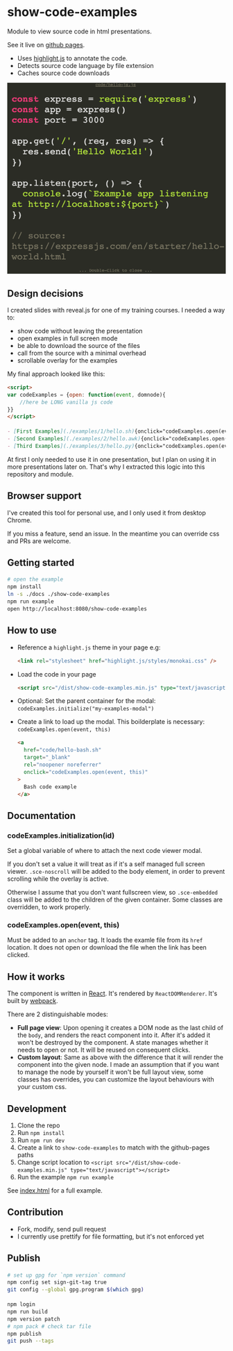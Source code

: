 # show-code-examples

Module to view source code in html presentations.

See it live on [github pages](https://budavariam.github.io/show-code-examples).

- Uses [highlight.js](https://www.npmjs.com/package/highlight.js) to annotate the code.
- Detects source code language by file extension
- Caches source code downloads

![Monokai theme with example js code](./docs/images/example.png)

## Design decisions

I created slides with reveal.js for one of my training courses.
I needed a way to:

- show code without leaving the presentation
- open examples in full screen mode
- be able to download the source of the files
- call from the source with a minimal overhead
- scrollable overlay for the examples

My final approach looked like this:

```md
<script>
var codeExamples = {open: function(event, domnode){
    //here be LONG vanilla js code
}}
</script>

- [First Examples](./examples/1/hello.sh){onclick="codeExamples.open(event, this)"} {.examples}
- [Second Examples](./examples/2/hello.awk){onclick="codeExamples.open(event, this)"} {.examples}
- [Third Examples](./examples/3/hello.py){onclick="codeExamples.open(event, this)"} {.examples}
```

At first I only needed to use it in one presentation, but I plan on using it in more presentations later on.
That's why I extracted this logic into this repository and module.

## Browser support

I've created this tool for personal use, and I only used it from desktop Chrome.

If you miss a feature, send an issue. In the meantime you can override css and PRs are welcome.

## Getting started

```bash
# open the example
npm install
ln -s ./docs ./show-code-examples
npm run example
open http://localhost:8080/show-code-examples
```

## How to use

- Reference a `highlight.js` theme in your page e.g:

  ```html
  <link rel="stylesheet" href="highlight.js/styles/monokai.css" />
  ```

- Load the code in your page

  ```html
  <script src="/dist/show-code-examples.min.js" type="text/javascript"></script>
  ```

- Optional: Set the parent container for the modal: `codeExamples.initialize("my-examples-modal")`
- Create a link to load up the modal. This boilderplate is necessary: `codeExamples.open(event, this)`

  ```html
  <a
    href="code/hello-bash.sh"
    target="_blank"
    rel="noopener noreferrer"
    onclick="codeExamples.open(event, this)"
  >
    Bash code example
  </a>
  ```

## Documentation

### codeExamples.initialization(id)

Set a global variable of where to attach the next code viewer modal.

If you don't set a value it will treat as if it's a self managed full screen viewer.
`.sce-noscroll` will be added to the body element, in order to prevent scrolling while the overlay is active.

Otherwise I assume that you don't want fullscreen view, so `.sce-embedded` class will be
added to the children of the given container. Some classes are overridden, to work properly.

### codeExamples.open(event, this)

Must be added to an `anchor` tag. It loads the examle file from its `href` location.
It does not open or download the file when the link has been clicked.

## How it works

The component is written in [React](https://reactjs.org/).
It's rendered by `ReactDOMRenderer`.
It's built by [webpack](https://webpack.js.org/).

There are 2 distinguishable modes:

- **Full page view**: Upon opening it creates a DOM node as the last child of the `body`, and renders the react component into it.
  After it's added it won't be destroyed by the component. A state manages whether it needs to open or not.
  It will be reused on consequent clicks.
- **Custom layout**: Same as above with the difference that it will render the component into the given node.
  I made an assumption that if you want to manage the node by yourself it won't be full layout view, some classes has overrides,
  you can customize the layout behaviours with your custom css.

## Development

1. Clone the repo
1. Run `npm install`
1. Run `npm run dev`
1. Create a link to `show-code-examples` to match with the github-pages paths
1. Change script location to `<script src="/dist/show-code-examples.min.js" type="text/javascript"></script>`
1. Run the example `npm run example`

See [index.html](/docs/index.html) for a full example.

## Contribution

- Fork, modify, send pull request
- I currently use prettify for file formatting, but it's not enforced yet

## Publish

```bash
# set up gpg for `npm version` command
npm config set sign-git-tag true
git config --global gpg.program $(which gpg)

npm login
npm run build
npm version patch
# npm pack # check tar file
npm publish
git push --tags
```

